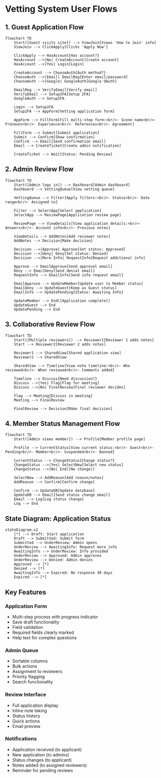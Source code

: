 # Vetting System User Flows

## 1. Guest Application Flow

```mermaid
flowchart TD
    Start([Guest visits site]) --> ViewJoin[Views 'How to Join' info]
    ViewJoin --> ClickApply[Clicks 'Apply Now']
    
    ClickApply --> HasAccount{Has account?}
    HasAccount -->|No| CreateAccount[Create account]
    HasAccount -->|Yes| Login[Login]
    
    CreateAccount --> ChooseAuth{Auth method?}
    ChooseAuth -->|Email| EmailReg[Enter email/password]
    ChooseAuth -->|Google| GoogleAuth[Google OAuth]
    
    EmailReg --> VerifyEmail[Verify email]
    VerifyEmail --> Setup2FA[Setup 2FA]
    GoogleAuth --> Setup2FA
    
    Login --> Setup2FA
    Setup2FA --> AppForm[Vetting application form]
    
    AppForm --> FillForm[Fill multi-step form:<br/>- Scene name<br/>- Pronouns<br/>- Experience<br/>- References<br/>- Agreement]
    
    FillForm --> Submit[Submit application]
    Submit --> Confirm[Show confirmation]
    Confirm --> Email[Send confirmation email]
    Email --> CreateTicket[Create admin notification]
    
    CreateTicket --> Wait[Status: Pending Review]
```

## 2. Admin Review Flow

```mermaid
flowchart TD
    Start([Admin logs in]) --> Dashboard[Admin dashboard]
    Dashboard --> VettingQueue[View vetting queue]
    
    VettingQueue --> Filter[Apply filters:<br/>- Status<br/>- Date range<br/>- Assigned to]
    
    Filter --> SelectApp[Select application]
    SelectApp --> ReviewPage[Application review page]
    
    ReviewPage --> ViewDetails[View application details:<br/>- Answers<br/>- Account info<br/>- Previous notes]
    
    ViewDetails --> AddNotes[Add reviewer notes]
    AddNotes --> Decision{Make decision}
    
    Decision -->|Approve| Approve[Set status: Approved]
    Decision -->|Deny| Deny[Set status: Denied]
    Decision -->|More Info| RequestInfo[Request additional info]
    
    Approve --> EmailApprove[Send approval email]
    Deny --> EmailDeny[Send denial email]
    RequestInfo --> EmailInfo[Send info request email]
    
    EmailApprove --> UpdateMember[Update user to Member status]
    EmailDeny --> UpdateGuest[Keep as Guest status]
    EmailInfo --> UpdatePending[Status: Awaiting Info]
    
    UpdateMember --> End([Application complete])
    UpdateGuest --> End
    UpdatePending --> End
```

## 3. Collaborative Review Flow

```mermaid
flowchart TD
    Start([Multiple reviewers]) --> Reviewer1[Reviewer 1 adds notes]
    Start --> Reviewer2[Reviewer 2 adds notes]
    
    Reviewer1 --> SharedView[Shared application view]
    Reviewer2 --> SharedView
    
    SharedView --> Timeline[View note timeline:<br/>- Who reviewed<br/>- When reviewed<br/>- Comments added]
    
    Timeline --> Discuss{Need discussion?}
    Discuss -->|Yes| Flag[Flag for meeting]
    Discuss -->|No| FinalReview[Final reviewer decides]
    
    Flag --> Meeting[Discuss in meeting]
    Meeting --> FinalReview
    
    FinalReview --> Decision[Make final decision]
```

## 4. Member Status Management Flow

```mermaid
flowchart TD
    Start([Admin views member]) --> Profile[Member profile page]
    
    Profile --> CurrentStatus[View current status:<br/>- Guest<br/>- Pending<br/>- Member<br/>- Suspended<br/>- Banned]
    
    CurrentStatus --> ChangeStatus{Change status?}
    ChangeStatus -->|Yes| SelectNew[Select new status]
    ChangeStatus -->|No| End([No change])
    
    SelectNew --> AddReason[Add reason/notes]
    AddReason --> Confirm[Confirm change]
    
    Confirm --> UpdateDB[Update database]
    UpdateDB --> Email[Send status change email]
    Email --> Log[Log status change]
    Log --> End
```

## State Diagram: Application Status

```mermaid
stateDiagram-v2
    [*] --> Draft: Start application
    Draft --> Submitted: Submit form
    Submitted --> UnderReview: Admin opens
    UnderReview --> AwaitingInfo: Request more info
    AwaitingInfo --> UnderReview: Info provided
    UnderReview --> Approved: Admin approves
    UnderReview --> Denied: Admin denies
    Approved --> [*]
    Denied --> [*]
    AwaitingInfo --> Expired: No response 30 days
    Expired --> [*]
```

## Key Features

### Application Form
- Multi-step process with progress indicator
- Save draft functionality
- Field validation
- Required fields clearly marked
- Help text for complex questions

### Admin Queue
- Sortable columns
- Bulk actions
- Assignment to reviewers
- Priority flagging
- Search functionality

### Review Interface
- Full application display
- Inline note taking
- Status history
- Quick actions
- Email preview

### Notifications
- Application received (to applicant)
- New application (to admins)
- Status changes (to applicant)
- Notes added (to assigned reviewers)
- Reminder for pending reviews